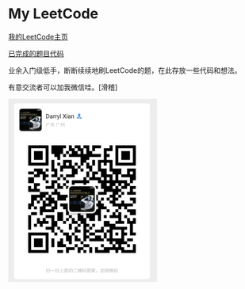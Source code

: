 # My LeetCode

[我的LeetCode主页](https://leetcode-cn.com/u/darryl-xian/)

[已完成的题目代码](Code_000x.md)

业余入门级低手，断断续续地刷LeetCode的题，在此存放一些代码和想法。

有意交流者可以加我微信哇。[滑稽]

<img src="qr.jpg" hight="400" width="300" />
